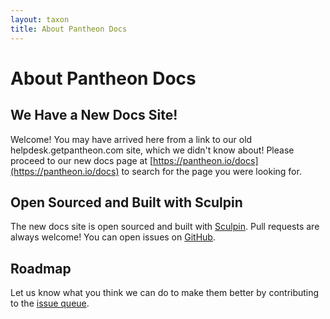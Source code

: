 ```yaml
---
layout: taxon
title: About Pantheon Docs
---
```

<title>About Pantheon Docs</title>
<h1 class="pio-docs-title">About Pantheon Docs</h1>

## We Have a New Docs Site!

Welcome! You may have arrived here from a link to our old helpdesk.getpantheon.com site, which we didn't know about! Please proceed to our new docs page at [https://pantheon.io/docs](https://pantheon.io/docs) to search for the page you were looking for.

## Open Sourced and Built with Sculpin

The new docs site is open sourced and built with [Sculpin](https://sculpin.io/). Pull requests are always welcome! You can open issues on [GitHub](https://github.com/pantheon-systems/documentation).

## Roadmap

Let us know what you think we can do to make them better by contributing to the [issue queue](https://github.com/pantheon-systems/documentation/issues).
